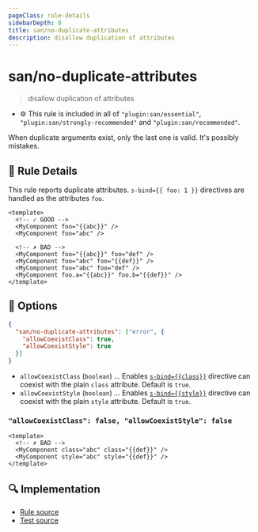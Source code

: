 ```yaml
---
pageClass: rule-details
sidebarDepth: 0
title: san/no-duplicate-attributes
description: disallow duplication of attributes
---
```

# san/no-duplicate-attributes
> disallow duplication of attributes

- :gear: This rule is included in all of `"plugin:san/essential"`, `"plugin:san/strongly-recommended"` and `"plugin:san/recommended"`.

When duplicate arguments exist, only the last one is valid.
It's possibly mistakes.

## :book: Rule Details

This rule reports duplicate attributes.
`s-bind={{ foo: 1 }}` directives are handled as the attributes `foo`.

<eslint-code-block :rules="{'san/no-duplicate-attributes': ['error']}">

```vue
<template>
  <!-- ✓ GOOD -->
  <MyComponent foo="{{abc}}" />
  <MyComponent foo="abc" />

  <!-- ✗ BAD -->
  <MyComponent foo="{{abc}}" foo="def" />
  <MyComponent foo="abc" foo="{{def}}" />
  <MyComponent foo="abc" foo="def" />
  <MyComponent foo.a="{{abc}}" foo.b="{{def}}" />
</template>
```

</eslint-code-block>

## :wrench: Options

```json
{
  "san/no-duplicate-attributes": ["error", {
    "allowCoexistClass": true,
    "allowCoexistStyle": true
  }]
}
```

- `allowCoexistClass` (`boolean`) ... Enables [`s-bind={{class}}`] directive can coexist with the plain `class` attribute. Default is `true`.
- `allowCoexistStyle` (`boolean`) ... Enables [`s-bind={{style}}`] directive can coexist with the plain `style` attribute. Default is `true`.

[`s-bind={{class}}`]: https://baidu.github.io/san/tutorial/style/#class
[`s-bind={{style}}`]: https://baidu.github.io/san/tutorial/style/#style

### `"allowCoexistClass": false, "allowCoexistStyle": false`

<eslint-code-block :rules="{'san/no-duplicate-attributes': ['error', {allowCoexistClass: false, allowCoexistStyle: false}]}">

```vue
<template>
  <!-- ✗ BAD -->
  <MyComponent class="abc" class="{{def}}" />
  <MyComponent style="abc" style="{{def}}" />
</template>
```

</eslint-code-block>

## :mag: Implementation

- [Rule source](https://github.com/ecomfe/eslint-plugin-san/blob/master/lib/rules/no-duplicate-attributes.js)
- [Test source](https://github.com/ecomfe/eslint-plugin-san/blob/master/tests/lib/rules/no-duplicate-attributes.js)
